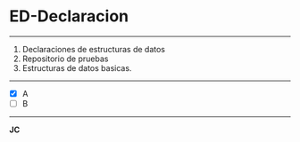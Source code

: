 # ED-Declaracion
---
1. Declaraciones de estructuras de datos
1. Repositorio de pruebas
1. Estructuras de datos basicas.
---
- [x] A
- [ ] B
---
**JC**
